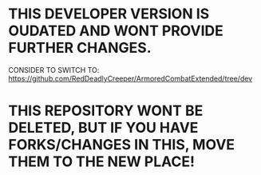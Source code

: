 # THIS DEVELOPER VERSION IS OUDATED AND WONT PROVIDE FURTHER CHANGES. 
CONSIDER TO SWITCH TO: https://github.com/RedDeadlyCreeper/ArmoredCombatExtended/tree/dev
# THIS REPOSITORY WONT BE DELETED, BUT IF YOU HAVE FORKS/CHANGES IN THIS, MOVE THEM TO THE NEW PLACE!
